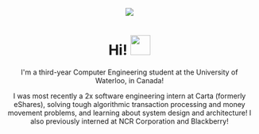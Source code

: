 <html>

 <p align="center"><img src="https://i.imgur.com/bJEDat8.png"/></p>

 <p align="center"><h1 align="center">Hi! <img src="https://media.giphy.com/media/8XaBSsyQaYFxxNqznU/giphy.gif" width="40" height="40"/>
 </h3>
 <p align="center">I'm a third-year Computer Engineering student at the University of Waterloo, in Canada! </p>

 <p align="center">I was most recently a 2x software engineering intern at Carta (formerly eShares), solving tough algorithmic transaction processing and money movement problems, and learning about system design and architecture! I also previously interned at NCR Corporation and Blackberry! 
